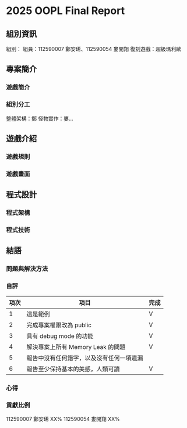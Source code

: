 # 2025 OOPL Final Report

## 組別資訊

組別：
組員：112590007 鄭安琋、112590054 婁開翔
復刻遊戲：超級瑪利歐

## 專案簡介

### 遊戲簡介

### 組別分工
整體架構：鄭
怪物實作：婁...
## 遊戲介紹

### 遊戲規則

### 遊戲畫面

## 程式設計

### 程式架構

### 程式技術

## 結語

### 問題與解決方法
### 自評

| 項次 | 項目                   | 完成 |
|------|------------------------|-------|
| 1    | 這是範例 |  V  |
| 2    | 完成專案權限改為 public |  V  |
| 3    | 具有 debug mode 的功能  |  V  |
| 4    | 解決專案上所有 Memory Leak 的問題  |  V  |
| 5    | 報告中沒有任何錯字，以及沒有任何一項遺漏  |    |
| 6    | 報告至少保持基本的美感，人類可讀  |  V  |

### 心得

### 貢獻比例
112590007 鄭安琋 XX%
112590054 婁開翔 XX%